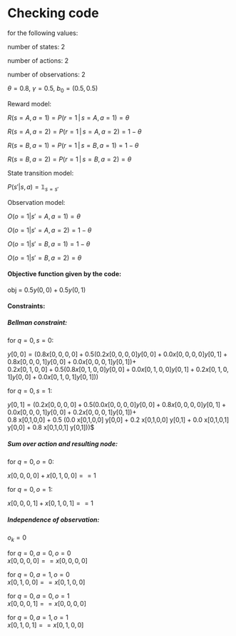 # Checking code
for the following values:

number of states: 2

number of actions: 2

number of observations: 2

$\theta = 0.8$, $\gamma = 0.5$, $b_0 = (0.5, 0.5)$

Reward model:

$R(s = A, a = 1) = P(r = 1 \,|\, s= A, a=1) = \theta$  

$R(s = A, a = 2) = P(r = 1 \,|\, s= A, a=2) = 1 - \theta$ 

$R(s = B, a = 1) = P(r = 1 \,|\, s= B, a=1) = 1 - \theta$ 

$R(s = B, a = 2) = P(r = 1 \,|\, s= B, a=2) = \theta$ 

State transition model:

$P(s'|s, a) = \mathbb{1}_{s=s'}$ 

Observation model:

$O(o = 1|s' = A,a = 1) = \theta$

$O(o = 1|s' = A,a = 2) = 1 - \theta$

$O(o = 1|s' = B,a = 1) = 1 - \theta$

$O(o = 1|s' = B,a = 2) = \theta$

#### Objective function given by the code:

obj = $0.5 y(0,0) + 0.5 y(0,1)$

#### Constraints:

##### Bellman constraint:

for $q = 0, s = 0$: 

$y[0,0] = (0.8 x[0,0,0,0] + 0.5 (0.2 x[0,0,0,0] y[0,0] + 0.0 x[0,0,0,0] y[0,1] + 0.8 x[0,0,0,1] y[0,0] + 0.0 x[0,0,0,1] y[0,1])+$    
$0.2 x[0,1,0,0] + 0.5 (0.8 x[0,1,0,0] y[0,0] + 0.0 x[0,1,0,0] y[0,1] + 0.2 x[0,1,0,1] y[0,0] + 0.0 x[0,1,0,1] y[0,1]))$

 for $q = 0, s = 1:$
 
 $y[0,1] = (0.2 x[0,0,0,0] + 0.5 (0.0 x[0,0,0,0] y[0,0] + 0.8 x[0,0,0,0] y[0,1] + 0.0 x[0,0,0,1] y[0,0] + 0.2 x[0,0,0,1] y[0,1])+$    
 0.8 x[0,1,0,0] + 0.5 (0.0 x[0,1,0,0] y[0,0] + 0.2 x[0,1,0,0] y[0,1] + 0.0 x[0,1,0,1] y[0,0] + 0.8 x[0,1,0,1] y[0,1]))$

 ##### Sum over action and resulting node:

 for $q = 0, o = 0:$

 $x[0,0,0,0] + x[0,1,0,0] == 1$

 for $q = 0, o = 1:$

 $x[0,0,0,1] + x[0,1,0,1] == 1$

 ##### Independence of observation:

 $o_k = 0$
 
for $q = 0, a = 0, o = 0$  
$x[0,0,0,0] == x[0,0,0,0]$

for $q = 0, a = 1, o = 0$  
$x[0,1,0,0] == x[0,1,0,0]$ 

for $q = 0, a = 0, o = 1$  
$x[0,0,0,1] ==  x[0,0,0,0]$ 

for $q = 0, a = 1, o = 1$  
$x[0,1,0,1] == x[0,1,0,0]$ 
